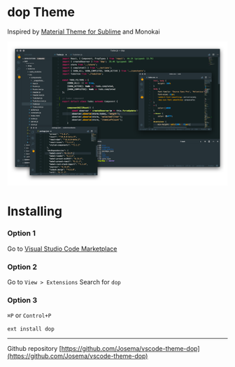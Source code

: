 # dop Theme

Inspired by [Material Theme for Sublime](https://github.com/equinusocio/material-theme) and Monokai

![screenshot](https://github.com/josema/vscode-theme-dop/raw/master/screenshot.png)

# Installing

### Option 1
Go to [Visual Studio Code Marketplace](https://marketplace.visualstudio.com/items?itemName=josenzo.dop)


### Option 2
Go to `View > Extensions` Search for `dop`


### Option 3

`⌘P` or `Control+P`

```
ext install dop
```


---

Github repository [https://github.com/Josema/vscode-theme-dop](https://github.com/Josema/vscode-theme-dop)
